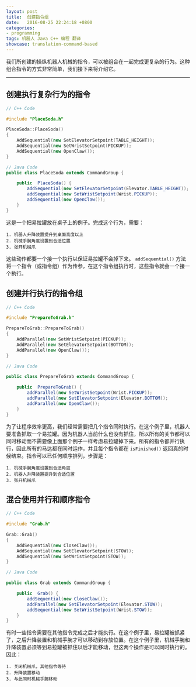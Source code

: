 ```yaml
---		
layout: post		
title:  创建指令组
date:   2016-08-25 22:24:18 +0800		
categories:
- programming
tags: 机器人 Java C++ 编程 翻译
showcase: translation-command-based
---
```


我们所创建的操纵机器人机械的指令，可以被组合在一起完成更复杂的行为。这种组合指令的方式非常简单，我们接下来将介绍它。

---

## 创建执行复杂行为的指令

```c++
// C++ Code

#include "PlaceSoda.h"

PlaceSoda::PlaceSoda()
{
	AddSequential(new SetElevatorSetpoint(TABLE_HEIGHT));
	AddSequential(new SetWristSetpoint(PICKUP));
	AddSequential(new OpenClaw());
}
```

```java
// Java Code
public class PlaceSoda extends CommandGroup {

    public  PlaceSoda() {
    	addSequential(new SetElevatorSetpoint(Elevator.TABLE_HEIGHT));
    	addSequential(new SetWristSetpoint(Wrist.PICKUP));
    	addSequential(new OpenClaw());
    }
}
```

这是一个把易拉罐放在桌子上的例子。完成这个行为，需要：

    1. 机器人升降装置提升到桌面高度以上
    2. 机械手腕角度设置到合适位置
    3. 张开机械爪

这些动作都要一个接一个执行以保证易拉罐不会掉下来。 `addSequential()` 方法将一个指令（或指令组）作为传参，在这个指令组执行时，这些指令就会一个接一个执行。

## 创建并行执行的指令组

```c++
// C++ Code

#include "PrepareToGrab.h"

PrepareToGrab::PrepareToGrab()
{
	AddParallel(new SetWristSetpoint(PICKUP));
	AddParallel(new SetElevatorSetpoint(BOTTOM));
	AddParallel(new OpenClaw());
}
```

```java
// Java Code

public class PrepareToGrab extends CommandGroup {

    public  PrepareToGrab() {
    	addParallel(new SetWristSetpoint(Wrist.PICKUP));
    	addParallel(new SetElevatorSetpoint(Elevator.BOTTOM));
    	addParallel(new OpenClaw());
    }
}
```

为了让程序效率更高，我们经常需要把几个指令同时执行。在这个例子里，机器人要准备抓取一个易拉罐。因为机器人当前什么也没有抓住，所以所有的关节都可以同时移动而不需要像上面那个例子一样考虑易拉罐掉下来。所有的指令都并行执行，因此所有的马达都在同时运作，并且每个指令都在 `isFinished()` 返回真的时候结束。指令可以已任何顺序排列，步骤是：

    1. 机械手腕角度设置到合适角度
    2. 机器人升降装置提升到合适位置
    3. 张开机械爪

## 混合使用并行和顺序指令

```c++
// C++ Code

#include "Grab.h"

Grab::Grab()
{
	AddSequential(new CloseClaw());
	AddSequential(new SetElevatorSetpoint(STOW));
	AddSequential(new SetWristSetpoint(STOW));
}
```

```java
// Java Code

public class Grab extends CommandGroup {

    public  Grab() {
    	addSequential(new CloseClaw());
    	addParallel(new SetElevatorSetpoint(Elevator.STOW));
    	addSequential(new SetWristSetpoint(Wrist.STOW));
    }
}
```

有时一些指令需要在其他指令完成之后才能执行。在这个例子里，易拉罐被抓紧了，之后升降装置和机械手腕才可以移动到存放位置。在这个例子里，机械手腕和升降装置必须等到易拉罐被抓住以后才能移动，但这两个操作是可以同时执行的。因此：

    1. 关闭机械爪，其他指令等待
    2. 升降装置移动
    3. 与此同时机械手腕移动
    
